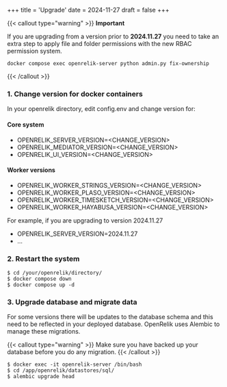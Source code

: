 +++
title = 'Upgrade'
date = 2024-11-27
draft = false
+++

{{< callout type="warning" >}}
**Important**

If you are upgrading from a version prior to **2024.11.27** you need to take an extra step to apply
file and folder permissions with the new RBAC permission system.
```
docker compose exec openrelik-server python admin.py fix-ownership
```
{{< /callout >}}

### 1. Change version for docker containers
In your openrelik directory, edit config.env and change version for:

#### Core system
* OPENRELIK_SERVER_VERSION=<CHANGE_VERSION>
* OPENRELIK_MEDIATOR_VERSION=<CHANGE_VERSION>
* OPENRELIK_UI_VERSION=<CHANGE_VERSION>

#### Worker versions
* OPENRELIK_WORKER_STRINGS_VERSION=<CHANGE_VERSION>
* OPENRELIK_WORKER_PLASO_VERSION=<CHANGE_VERSION>
* OPENRELIK_WORKER_TIMESKETCH_VERSION=<CHANGE_VERSION>
* OPENRELIK_WORKER_HAYABUSA_VERSION=<CHANGE_VERSION>

For example, if you are upgrading to version 2024.11.27
* OPENRELIK_SERVER_VERSION=2024.11.27
* ...

### 2. Restart the system

```
$ cd /your/openrelik/directory/
$ docker compose down
$ docker compose up -d
```

### 3. Upgrade database and migrate data
For some versions there will be updates to the database schema and this need to be reflected
in your deployed database. OpenRelik uses Alembic to manage these migrations.

{{< callout type="warning" >}}
Make sure you have backed up your database before you do any migration.
{{< /callout >}}

```
$ docker exec -it openrelik-server /bin/bash
$ cd /app/openrelik/datastores/sql/
$ alembic upgrade head
```
